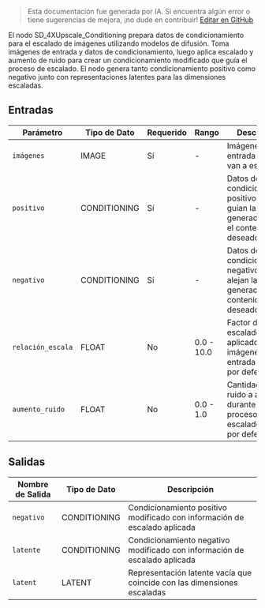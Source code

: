 > Esta documentación fue generada por IA. Si encuentra algún error o tiene sugerencias de mejora, ¡no dude en contribuir! [Editar en GitHub](https://github.com/Comfy-Org/embedded-docs/blob/main/comfyui_embedded_docs/docs/SD_4XUpscale_Conditioning/es.md)

El nodo SD_4XUpscale_Conditioning prepara datos de condicionamiento para el escalado de imágenes utilizando modelos de difusión. Toma imágenes de entrada y datos de condicionamiento, luego aplica escalado y aumento de ruido para crear un condicionamiento modificado que guía el proceso de escalado. El nodo genera tanto condicionamiento positivo como negativo junto con representaciones latentes para las dimensiones escaladas.

## Entradas

| Parámetro | Tipo de Dato | Requerido | Rango | Descripción |
|-----------|-----------|----------|-------|-------------|
| `imágenes` | IMAGE | Sí | - | Imágenes de entrada que se van a escalar |
| `positivo` | CONDITIONING | Sí | - | Datos de condicionamiento positivo que guían la generación hacia el contenido deseado |
| `negativo` | CONDITIONING | Sí | - | Datos de condicionamiento negativo que alejan la generación del contenido no deseado |
| `relación_escala` | FLOAT | No | 0.0 - 10.0 | Factor de escalado aplicado a las imágenes de entrada (valor por defecto: 4.0) |
| `aumento_ruido` | FLOAT | No | 0.0 - 1.0 | Cantidad de ruido a añadir durante el proceso de escalado (valor por defecto: 0.0) |

## Salidas

| Nombre de Salida | Tipo de Dato | Descripción |
|-------------|-----------|-------------|
| `negativo` | CONDITIONING | Condicionamiento positivo modificado con información de escalado aplicada |
| `latente` | CONDITIONING | Condicionamiento negativo modificado con información de escalado aplicada |
| `latent` | LATENT | Representación latente vacía que coincide con las dimensiones escaladas |
